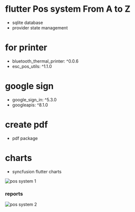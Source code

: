 # flutter Pos system  From A to Z

- sqlite database 
- provider state management

# for printer
-  bluetooth_thermal_printer: ^0.0.6
-  esc_pos_utils: ^1.1.0
# google sign 
- google_sign_in: ^5.3.0
-  googleapis: ^8.1.0
# create pdf 
-  pdf package
# charts 
- syncfusion flutter charts

![pos system 1](https://user-images.githubusercontent.com/78031951/174441858-c21db5f1-854c-45ef-b91d-25e0d8c593a7.png)

### reports
![pos system 2](https://user-images.githubusercontent.com/78031951/174441862-177f4a4a-7294-4e39-b481-3e6e89c6a97f.png)


